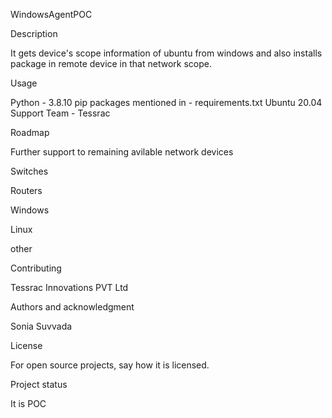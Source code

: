 WindowsAgentPOC

Description

It gets device's scope information of ubuntu from windows and also installs package in remote device in that network scope.


Usage

Python - 3.8.10
pip packages mentioned in - requirements.txt
Ubuntu 20.04
Support
Team - Tessrac


Roadmap

Further support to remaining avilable network devices

Switches

Routers

Windows

Linux

other


Contributing

Tessrac Innovations PVT Ltd


Authors and acknowledgment

Sonia Suvvada


License

For open source projects, say how it is licensed.


Project status

It is POC
